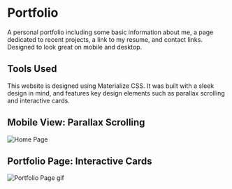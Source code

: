 # Portfolio
A personal portfolio including some basic information about me, a page dedicated to recent projects, a link to my resume, and contact links. Designed to look great on mobile and desktop.

## Tools Used
This website is designed using Materialize CSS. It was built with a sleek design in mind, and features key design elements such as parallax scrolling and interactive cards.


## Mobile View: Parallax Scrolling
![Home Page](/assets/images/parallaxOnMobile.gif)


## Portfolio Page: Interactive Cards
![Portfolio Page gif](/assets/images/portfolioPage.gif)
